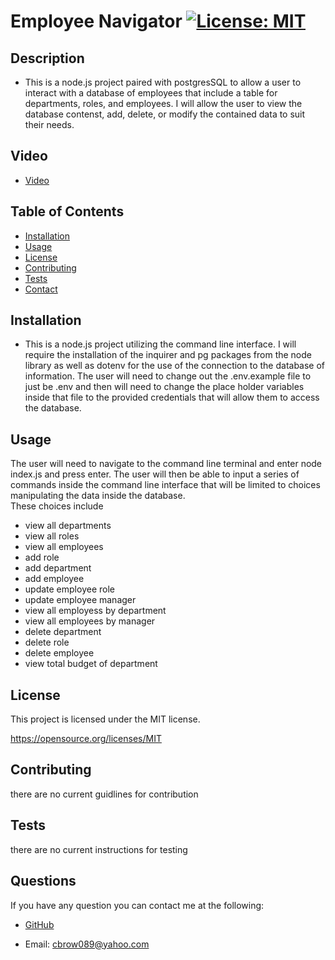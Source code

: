 
  # Employee Navigator [![License: MIT](https://img.shields.io/badge/License-MIT-yellow.svg)](https://opensource.org/licenses/MIT)
    
  ## Description
  * This is a node.js project paired with postgresSQL to allow a user to interact with a database of employees that include a table for departments, roles, and employees.  I will allow the user to view the database contenst, add, delete, or modify the contained data to suit their needs.

  ## Video
  - [Video](https://drive.google.com/file/d/1FpAfsCjkYeinP-BJcxFrHI0pLN2PotJn/view) 
    
  ## Table of Contents
  - [Installation](#installation)
  - [Usage](#usage)
  - [License](#license)
  - [Contributing](#contributing)
  - [Tests](#tests)
  - [Contact](#questions)
    
  ## Installation
  * This is a node.js project utilizing the command line interface.  I will require the installation of the inquirer and pg packages from the node library as well as dotenv for the use of the connection to the database of information.  The user will need to change out the .env.example file to just be .env and then will need to change the place holder variables inside that file to the provided credentials that will allow them to access the database.
    
  ## Usage
  The user will need to navigate to the command line terminal and enter node index.js and press enter.  The user will then be able to input a series of commands inside the command line interface that will be limited to choices manipulating the data inside the database.  
  These choices include 
  
  - view all departments
  - view all roles
  - view all employees
  - add role
  - add department
  - add employee
  - update employee role
  - update employee manager
  - view all employess by department
  - view all employees by manager
  - delete department
  - delete role
  - delete employee
  - view total budget of department
    
  
  ## License

  This project is licensed under the MIT license.
  
  https://opensource.org/licenses/MIT

  ## Contributing
  there are no current guidlines for contribution
    
  ## Tests
  there are no current instructions for testing
    
  ## Questions
  If you have any question you can contact me at the following:
    
  - [GitHub](https://github.com/cbrow089)
    
  - Email: cbrow089@yahoo.com
    